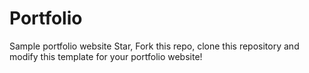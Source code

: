 # Portfolio
Sample portfolio website
Star, Fork this repo, clone this repository and modify this template for your portfolio website!
